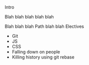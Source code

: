Intro

Blah blah blah blah blah


Blah blah blah Path blah blah Electives

* Git
* JS
* CSS
* Falling down on people
* Killing history using git rebase